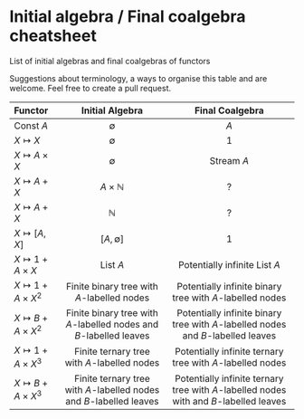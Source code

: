# Initial algebra / Final coalgebra cheatsheet
List of initial algebras and final coalgebras of functors


Suggestions about terminology, a ways to organise this table and are welcome. Feel free to create a pull request.


| Functor                     | Initial Algebra        | Final Coalgebra               |
| :------------               | :------------:         |:---------------:              |
| $\text{Const } A$           | $\emptyset$            | $A$                           |
| $X \mapsto X$               | $\emptyset$            | $1$                           |
| $X \mapsto A\times X$       | $\emptyset$            | $\text{Stream } A$            |
| $X \mapsto A + X$           | $A \times \mathbb{N}$  | ?                             |
| $X \mapsto A + X$           | $\mathbb{N}$           | ?                             |
| $X \mapsto [A, X]$           | $[A, \emptyset]$      | 1                             |
| $X \mapsto 1 + A \times X$           | List $A$      | Potentially infinite List $A$ |
| $X \mapsto 1 + A \times X^2$           | Finite binary tree with $A$-labelled nodes  | Potentially infinite binary tree with $A$-labelled nodes |
| $X \mapsto B + A \times X^2$           | Finite binary tree with $A$-labelled nodes and $B$-labelled leaves | Potentially infinite binary tree with $A$-labelled nodes and $B$-labelled leaves|
| $X \mapsto 1 + A \times X^3$           | Finite ternary tree with $A$-labelled nodes  | Potentially infinite ternary tree with $A$-labelled nodes |
| $X \mapsto B + A \times X^3$           | Finite ternary tree with $A$-labelled nodes and $B$-labelled leaves | Potentially infinite ternary tree with $A$-labelled nodes with and $B$-labelled leaves|

